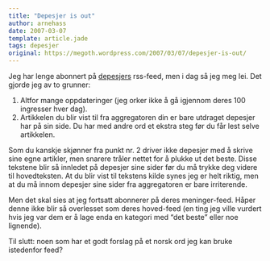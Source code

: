 ```yaml
---
title: "Depesjer is out"
author: arnehass
date: 2007-03-07
template: article.jade
tags: depesjer
original: https://megoth.wordpress.com/2007/03/07/depesjer-is-out/
---
```


<p>Jeg har lenge abonnert på <a href="http://depesjer.no/">depesjers</a> rss-feed, men i dag så jeg meg lei. Det gjorde jeg av to grunner:</p>
<ol>
<li> Altfor mange oppdateringer (jeg orker ikke å gå igjennom deres 100 ingresser hver dag).</li>
<li>Artikkelen du blir vist til fra aggregatoren din er bare utdraget depesjer har på sin side. Du har med andre ord et ekstra steg før du får lest selve artikkelen.</li>
</ol>
<p>Som du kanskje skjønner fra punkt nr. 2 driver ikke depesjer med å skrive sine egne artikler, men snarere tråler nettet for å plukke ut det beste. Disse tekstene blir så innledet på depesjer sine sider før du må trykke deg videre til hovedteksten. At du blir vist til tekstens kilde synes jeg er helt riktig, men at du må innom depesjer sine sider fra aggregatoren er bare irriterende.</p>
<p>Men det skal sies at jeg fortsatt abonnerer på deres meninger-feed. Håper denne ikke blir så overlesset som deres hoved-feed (en ting jeg ville vurdert hvis jeg var dem er å lage enda en kategori med “det beste” eller noe lignende).</p>
<p>Til slutt: noen som har et godt forslag på et norsk ord jeg kan bruke istedenfor feed?</p>
